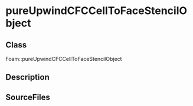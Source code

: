 # pureUpwindCFCCellToFaceStencilObject 
## Class
Foam::pureUpwindCFCCellToFaceStencilObject

## Description

## SourceFiles

